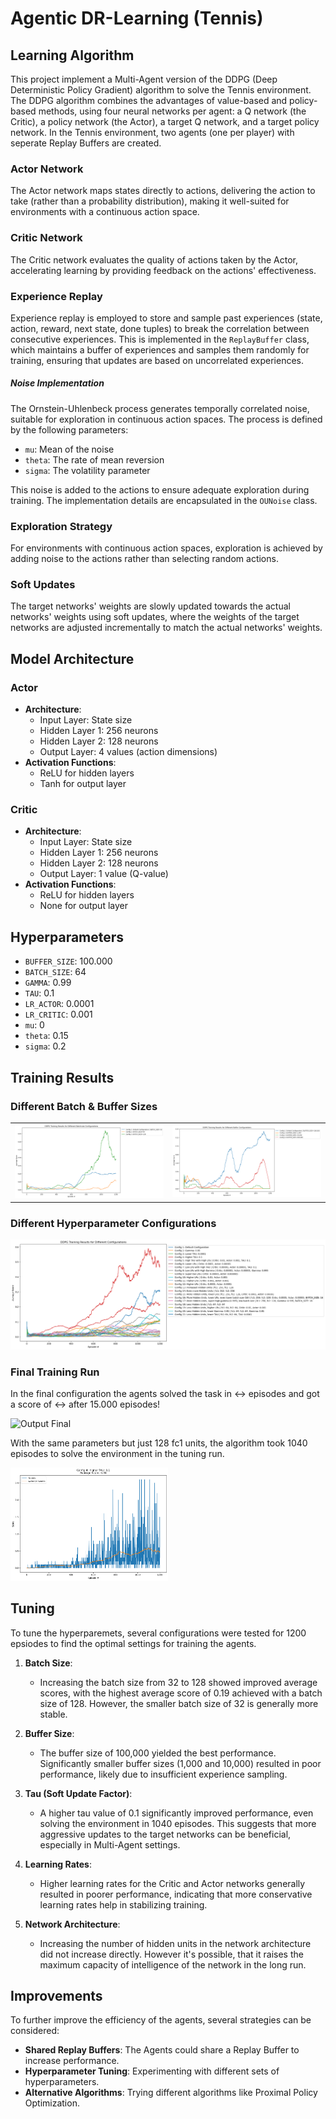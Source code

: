 [//]: # (Image References)

# Agentic DR-Learning (Tennis)

## Learning Algorithm

This project implement a Multi-Agent version of the DDPG (Deep Deterministic Policy Gradient) algorithm to solve the Tennis environment. The DDPG algorithm combines the advantages of value-based and policy-based methods, using four neural networks per agent: a Q network (the Critic), a policy network (the Actor), a target Q network, and a target policy network. In the Tennis environment, two agents (one per player) with seperate Replay Buffers are created.

### Actor Network

The Actor network maps states directly to actions, delivering the action to take (rather than a probability distribution), making it well-suited for environments with a continuous action space.

### Critic Network

The Critic network evaluates the quality of actions taken by the Actor, accelerating learning by providing feedback on the actions' effectiveness.

### Experience Replay

Experience replay is employed to store and sample past experiences (state, action, reward, next state, done tuples) to break the correlation between consecutive experiences. This is implemented in the `ReplayBuffer` class, which maintains a buffer of experiences and samples them randomly for training, ensuring that updates are based on uncorrelated experiences.

##### Noise Implementation

The Ornstein-Uhlenbeck process generates temporally correlated noise, suitable for exploration in continuous action spaces. The process is defined by the following parameters:
- `mu`: Mean of the noise
- `theta`: The rate of mean reversion
- `sigma`: The volatility parameter

This noise is added to the actions to ensure adequate exploration during training. The implementation details are encapsulated in the `OUNoise` class.

### Exploration Strategy

For environments with continuous action spaces, exploration is achieved by adding noise to the actions rather than selecting random actions.

### Soft Updates

The target networks' weights are slowly updated towards the actual networks' weights using soft updates, where the weights of the target networks are adjusted incrementally to match the actual networks' weights.

## Model Architecture

### Actor

- **Architecture**: 
  - Input Layer: State size
  - Hidden Layer 1: 256 neurons
  - Hidden Layer 2: 128 neurons
  - Output Layer: 4 values (action dimensions)
- **Activation Functions**: 
  - ReLU for hidden layers
  - Tanh for output layer

### Critic

- **Architecture**: 
  - Input Layer: State size
  - Hidden Layer 1: 256 neurons
  - Hidden Layer 2: 128 neurons
  - Output Layer: 1 value (Q-value)
- **Activation Functions**: 
  - ReLU for hidden layers
  - None for output layer

## Hyperparameters

- `BUFFER_SIZE`: 100.000
- `BATCH_SIZE`: 64
- `GAMMA`: 0.99
- `TAU`: 0.1
- `LR_ACTOR`: 0.0001
- `LR_CRITIC`: 0.001
- `mu`: 0
- `theta`: 0.15
- `sigma`: 0.2

## Training Results

### Different Batch & Buffer Sizes

<table>
  <tr>
    <td><img src="assets/tuning_batch.png" alt="Tuning Batch Sizes" height="75%"></td>
    <td><img src="assets/tuning_buffer.png" alt="Tuning Buffer Sizes" height="75%"></td>
  </tr>
</table>

### Different Hyperparameter Configurations

![Tuning Configurations](/assets/tuning_results_all.png)

### Final Training Run

In the final configuration the agents solved the task in <-> episodes and got a score of <-> after 15.000 episodes!

![Output Final](/assets/output_final.png)

With the same parameters but just 128 fc1 units, the algorithm took 1040 episodes to solve the environment in the tuning run.

<img src="assets/high_tow.png" alt="High Tow" width="50%">

## Tuning

To tune the hyperparemets, several configurations were tested for 1200 epsiodes to find the optimal settings for training the agents.

1. **Batch Size**:
   - Increasing the batch size from 32 to 128 showed improved average scores, with the highest average score of 0.19 achieved with a batch size of 128. However, the smaller batch size of 32 is generally more stable.

2. **Buffer Size**:
   - The buffer size of 100,000 yielded the best performance. Significantly smaller buffer sizes (1,000 and 10,000) resulted in poor performance, likely due to insufficient experience sampling.

3. **Tau (Soft Update Factor)**:
   - A higher tau value of 0.1 significantly improved performance, even solving the environment in 1040 episodes. This suggests that more aggressive updates to the target networks can be beneficial, especially in Multi-Agent settings.

4. **Learning Rates**:
   - Higher learning rates for the Critic and Actor networks generally resulted in poorer performance, indicating that more conservative learning rates help in stabilizing training.

5. **Network Architecture**:
   - Increasing the number of hidden units in the network architecture did not increase directly. However it's possible, that it raises the maximum capacity of intelligence of the network in the long run.

## Improvements

To further improve the efficiency of the agents, several strategies can be considered:

- **Shared Replay Buffers**: The Agents could share a Replay Buffer to increase performance.
- **Hyperparameter Tuning**: Experimenting with different sets of hyperparameters.
- **Alternative Algorithms**: Trying different algorithms like Proximal Policy Optimization.

